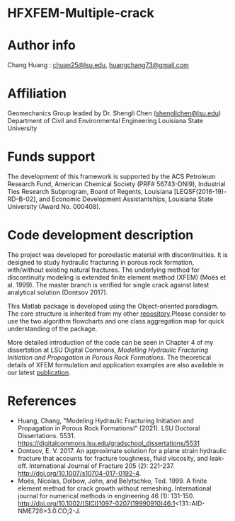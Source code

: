 # HFXFEM-Multiple-crack

# Author info
Chang Huang : chuan25@lsu.edu, huangchang73@gmail.com

# Affiliation
Geomechanics Group leaded by Dr. Shengli Chen (shenglichen@lsu.edu)
Department of Civil and Environmental Engineering
Louisiana State University

# Funds support
The development of this framework is supported by the ACS Petroleum Research Fund, American Chemical Society (PRF# 56743-DNI9), Industrial Ties Research Subprogram, Board of Regents, Louisiana [LEQSF(2016-19)-RD-B-02], and Economic Development Assistantships, Louisiana State University (Award No. 000408).

# Code development description
The project was developed for poroelastic material with discontinuities. It is designed to study hydraulic fracturing in porous rock formation, with/without existing natural fractures. The underlying method for discontinuity modeling is extended finite element method (XFEM) (Moës et al. 1999). The master branch is verified for single crack against latest analytical solution (Dontsov 2017).

This Matlab package is developed using the Object-oriented paradiagm. The core structure is inherited from my other [repository](https://github.com/neclipse/FEA-in-Matlab-NSMOOM).Please consider to use the two algorithm flowcharts and one class aggregation map for quick understanding of the package.
 
More detailed introduction of the code can be seen in Chapter 4 of my dissertation at LSU Digital Commons, *Modelling Hydraulic Fracturing Initiation and Propagation in Porous Rock Formations*. The theoretical details of XFEM formulation and application examples are also available in our latest [publication](https://www.onepetro.org/journal-paper/SPE-204476-PA).

# References

- Huang, Chang, "Modeling Hydraulic Fracturing Initiation and Propagation in Porous Rock Formationsl" (2021). LSU Doctoral Dissertations. 5531.
https://digitalcommons.lsu.edu/gradschool_dissertations/5531
- Dontsov, E. V. 2017. An approximate solution for a plane strain hydraulic fracture that accounts for fracture toughness, fluid viscosity, and leak-off. International Journal of Fracture 205 (2): 221-237. http://doi.org/10.1007/s10704-017-0192-4.
- Moës, Nicolas, Dolbow, John, and Belytschko, Ted. 1999. A finite element method for crack growth without remeshing. International journal for numerical methods in engineering 46 (1): 131-150. http://doi.org/10.1002/(SICI)1097-0207(19990910)46:1<131::AID-NME726>3.0.CO;2-J.
